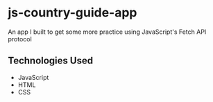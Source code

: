 # js-country-guide-app
An app I built to get some more practice using JavaScript's Fetch API protocol

## Technologies Used
* JavaScript
* HTML
* CSS